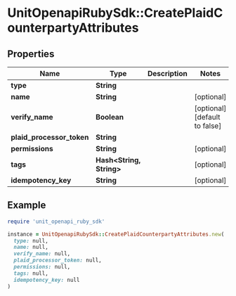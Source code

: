 # UnitOpenapiRubySdk::CreatePlaidCounterpartyAttributes

## Properties

| Name | Type | Description | Notes |
| ---- | ---- | ----------- | ----- |
| **type** | **String** |  |  |
| **name** | **String** |  | [optional] |
| **verify_name** | **Boolean** |  | [optional][default to false] |
| **plaid_processor_token** | **String** |  |  |
| **permissions** | **String** |  | [optional] |
| **tags** | **Hash&lt;String, String&gt;** |  | [optional] |
| **idempotency_key** | **String** |  | [optional] |

## Example

```ruby
require 'unit_openapi_ruby_sdk'

instance = UnitOpenapiRubySdk::CreatePlaidCounterpartyAttributes.new(
  type: null,
  name: null,
  verify_name: null,
  plaid_processor_token: null,
  permissions: null,
  tags: null,
  idempotency_key: null
)
```

